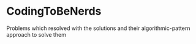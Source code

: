 # CodingToBeNerds
Problems which resolved with the solutions and their algorithmic-pattern approach to solve them
